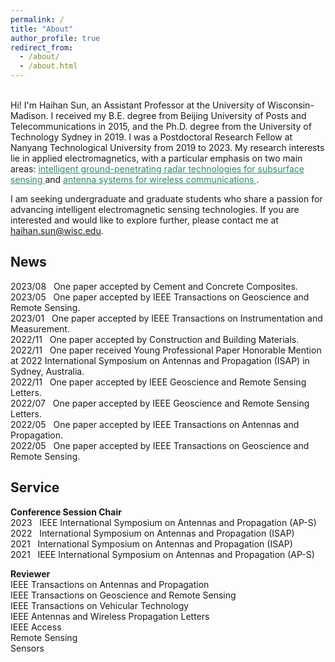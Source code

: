 ```yaml
---
permalink: /
title: "About"
author_profile: true
redirect_from: 
  - /about/
  - /about.html
---
```


<br>
Hi! I'm Haihan Sun, an Assistant Professor at the University of Wisconsin-Madison. I received my B.E. degree from Beijing University of Posts and Telecommunications in 2015, and the Ph.D. degree from the University of Technology Sydney in 2019. I was a Postdoctoral Research Fellow at Nanyang Technological University from 2019 to 2023. My research interests lie in applied electromagnetics, with a particular emphasis on two main areas: <a href="https://haihan-sun.github.io/GPR/"  style="color:#35866F"> intelligent ground-penetrating radar technologies for subsurface sensing </a> and <a href="https://haihan-sun.github.io/BSA/"  style="color:#35866F"> antenna systems for wireless communications </a>. <br>

I am seeking undergraduate and graduate students who share a passion for advancing intelligent electromagnetic sensing technologies. If you are interested and would like to explore further, please contact me at haihan.sun@wisc.edu.


News
------
2023/08  &nbsp;&nbsp;One paper accepted by Cement and Concrete Composites. <br>
2023/05  &nbsp;&nbsp;One paper accepted by IEEE Transactions on Geoscience and Remote Sensing. <br>
2023/01  &nbsp;&nbsp;One paper accepted by IEEE Transactions on Instrumentation and Measurement. <br>
2022/11  &nbsp;&nbsp;One paper accepted by Construction and Building Materials. <br>
2022/11  &nbsp;&nbsp;One paper received Young Professional Paper Honorable Mention at 2022 International Symposium on Antennas and Propagation (ISAP) in Sydney, Australia.  <br>
2022/11  &nbsp;&nbsp;One paper accepted by IEEE Geoscience and Remote Sensing Letters. <br>
2022/07  &nbsp;&nbsp;One paper accepted by IEEE Geoscience and Remote Sensing Letters. <br>
2022/05  &nbsp;&nbsp;One paper accepted by IEEE Transactions on Antennas and Propagation.  <br>
2022/05  &nbsp;&nbsp;One paper accepted by IEEE Transactions on Geoscience and Remote Sensing.  <br>

Service
------
<p><b>Conference Session Chair</b> <br>
2023  &nbsp;&nbsp;IEEE International Symposium on Antennas and Propagation (AP-S)<br>
2022  &nbsp;&nbsp;International Symposium on Antennas and Propagation (ISAP) <br>
2021  &nbsp;&nbsp;International Symposium on Antennas and Propagation (ISAP) <br>
2021  &nbsp;&nbsp;IEEE International Symposium on Antennas and Propagation (AP-S)<br>
</p>
                                
<p><b>Reviewer</b> <br>
IEEE Transactions on Antennas and Propagation <br>
IEEE Transactions on Geoscience and Remote Sensing <br>
IEEE Transactions on Vehicular Technology <br>
IEEE Antennas and Wireless Propagation Letters <br>
IEEE Access <br>								          
Remote Sensing <br>
Sensors <br>
</p>

<!--  
<script type="text/javascript" id="clustrmaps" src="//clustrmaps.com/map_v2.js?d=ramoK0DDIRxT0ITxepBlcGfTtRSPSvgbtYVmnv_iZU8&cl=ffffff&w=a"></script>
-->
